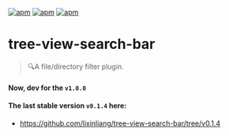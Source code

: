 [![apm](https://img.shields.io/apm/l/tree-view-search-bar.svg?style=flat-square)](https://atom.io/packages/tree-view-search-bar)
[![apm](https://img.shields.io/apm/v/tree-view-search-bar.svg?style=flat-square)](https://atom.io/packages/tree-view-search-bar)
[![apm](https://img.shields.io/apm/dm/tree-view-search-bar.svg?style=flat-square)](https://atom.io/packages/tree-view-search-bar)


# tree-view-search-bar
> 🔍A file/directory filter plugin.


#### Now, dev for the `v1.0.0`

#### The last stable version `v0.1.4` here:
* https://github.com/lixinliang/tree-view-search-bar/tree/v0.1.4
